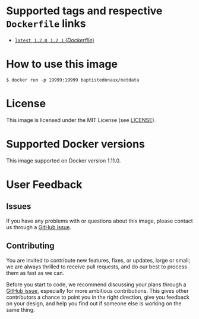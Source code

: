 # Supported tags and respective `Dockerfile` links

-	[`latest`, `1.2.0`, `1.2`, `1` (*Dockerfile*)](https://github.com/baptistedonaux/docker-netdata/blob/8fe55beed88cf5e5b30887ce3d715351917e9234/Dockerfile)

# How to use this image

```console
$ docker run -p 19999:19999 baptistedonaux/netdata
```

# License

This image is licensed under the MIT License (see [LICENSE](https://github.com/baptistedonaux/docker-netdata/blob/master/LICENSE)).

# Supported Docker versions

This image supported on Docker version 1.11.0.

# User Feedback

## Issues

If you have any problems with or questions about this image, please contact us through a [GitHub issue](https://github.com/baptistedonaux/docker-netdata/issues).

## Contributing

You are invited to contribute new features, fixes, or updates, large or small; we are always thrilled to receive pull requests, and do our best to process them as fast as we can.

Before you start to code, we recommend discussing your plans through a [GitHub issue](https://github.com/baptistedonaux/docker-netdata/issues), especially for more ambitious contributions. This gives other contributors a chance to point you in the right direction, give you feedback on your design, and help you find out if someone else is working on the same thing.

